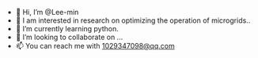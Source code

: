 - 👋 Hi, I’m @Lee-min
- 👀 I am interested in research on optimizing the operation of microgrids..
- 🌱 I’m currently learning python.
- 💞️ I’m looking to collaborate on ...
- 📫 You can reach me with 1029347098@qq.com

<!---
juanxincai1/juanxincai1 is a ✨ special ✨ repository because its `README.md` (this file) appears on your GitHub profile.
You can click the Preview link to take a look at your changes.
--->
